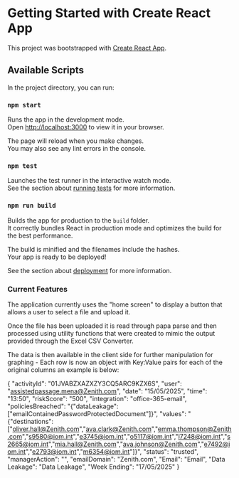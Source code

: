 # Getting Started with Create React App

This project was bootstrapped with [Create React App](https://github.com/facebook/create-react-app).

## Available Scripts

In the project directory, you can run:

### `npm start`

Runs the app in the development mode.\
Open [http://localhost:3000](http://localhost:3000) to view it in your browser.

The page will reload when you make changes.\
You may also see any lint errors in the console.

### `npm test`

Launches the test runner in the interactive watch mode.\
See the section about [running tests](https://facebook.github.io/create-react-app/docs/running-tests) for more information.

### `npm run build`

Builds the app for production to the `build` folder.\
It correctly bundles React in production mode and optimizes the build for the best performance.

The build is minified and the filenames include the hashes.\
Your app is ready to be deployed!

See the section about [deployment](https://facebook.github.io/create-react-app/docs/deployment) for more information.

### Current Features

The application currently uses the "home screen" to display a button that allows a user to select a file and upload it.

Once the file has been uploaded it is read through papa parse and then processed using utility functions that were created to mimic the output provided through the Excel CSV Converter. 

The data is then available in the client side for further manipulation for graphing - Each row is now an object with Key:Value pairs for each of the original columns an example is below:

  {
    "activityId": "01JVABZXAZXZY3CQ5ARC9KZX6S",
    "user": "assistedpassage.mena@Zenith.com",
    "date": "15/05/2025",
    "time": "13:50",
    "riskScore": "500",
    "integration": "office-365-email",
    "policiesBreached": "{\"dataLeakage\":[\"emailContainedPasswordProtectedDocument\"]}",
    "values": "{\"destinations\":[\"oliver.hall@Zenith.com\",\"ava.clark@Zenith.com\",\"emma.thompson@Zenith.com\",\"s9580@iom.int\",\"e3745@iom.int\",\"o5117@iom.int\",\"l7248@iom.int\",\"s2665@iom.int\",\"mia.hall@Zenith.com\",\"ava.johnson@Zenith.com\",\"e7492@iom.int\",\"e2793@iom.int\",\"m6354@iom.int\"]}",
    "status": "trusted",
    "managerAction": "",
    "emailDomain": "Zenith.com",
    "Email": "Email",
    "Data Leakage": "Data Leakage",
    "Week Ending": "17/05/2025"
  }
